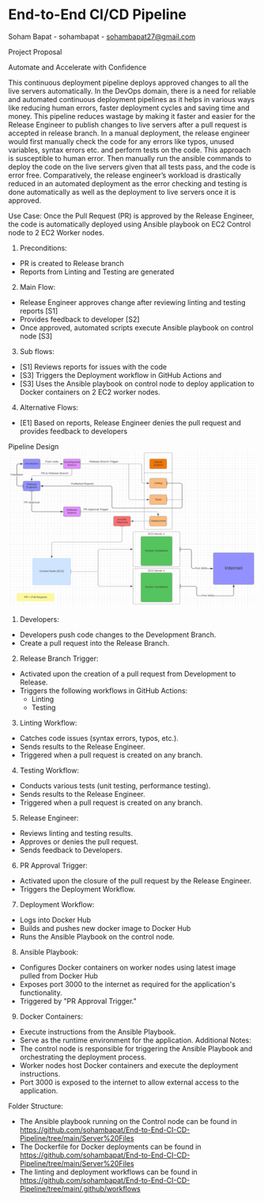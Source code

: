# End-to-End CI/CD Pipeline

Soham Bapat - sohambapat - sohambapat27@gmail.com


Project Proposal 
  

Automate and Accelerate with Confidence 
 
This continuous deployment pipeline deploys approved changes to all the live servers
automatically. In the DevOps domain, there is a need for reliable and automated continuous
deployment pipelines as it helps in various ways like reducing human errors, faster deployment
cycles and saving time and money.
This pipeline reduces wastage by making it faster and easier for the Release Engineer to publish
changes to live servers after a pull request is accepted in release branch. In a manual
deployment, the release engineer would first manually check the code for any errors like typos,
unused variables, syntax errors etc. and perform tests on the code. This approach is susceptible
to human error. Then manually run the ansible commands to deploy the code on the live
servers given that all tests pass, and the code is error free. Comparatively, the release
engineer’s workload is drastically reduced in an automated deployment as the error checking
and testing is done automatically as well as the deployment to live servers once it is approved.


Use Case: Once the Pull Request (PR) is approved by the Release Engineer, the code is
automatically deployed using Ansible playbook on EC2 Control node to 2 EC2 Worker nodes.

1. Preconditions:
- PR is created to Release branch
- Reports from Linting and Testing are generated

2. Main Flow:
- Release Engineer approves change after reviewing linting and testing reports [S1]
- Provides feedback to developer [S2]
- Once approved, automated scripts execute Ansible playbook on control node [S3]

3. Sub flows:
- [S1] Reviews reports for issues with the code
- [S3] Triggers the Deployment workflow in GitHub Actions and 
- [S3] Uses the Ansible playbook on control node to deploy application to Docker containers on 2 EC2 worker nodes. 

4. Alternative Flows:
- [E1] Based on reports, Release Engineer denies the pull request and provides feedback to developers

Pipeline Design
![Project Diagram](./project-diagram.png)

1.	Developers:
  - Developers push code changes to the Development Branch.
  - Create a pull request into the Release Branch.
2.	Release Branch Trigger:
  - Activated upon the creation of a pull request from Development to Release.
  -	Triggers the following workflows in GitHub Actions:
    -	Linting
    -	Testing
3.	Linting Workflow:
  -	Catches code issues (syntax errors, typos, etc.).
  -	Sends results to the Release Engineer.
  -	Triggered when a pull request is created on any branch.
4.	Testing Workflow:
  -	Conducts various tests (unit testing, performance testing).
  -	Sends results to the Release Engineer.
  -	Triggered when a pull request is created on any branch.
5.	Release Engineer:
  -	Reviews linting and testing results.
  -	Approves or denies the pull request.
  -	Sends feedback to Developers.
6.	PR Approval Trigger:
  -	Activated upon the closure of the pull request by the Release Engineer.
  -	Triggers the Deployment Workflow.
7.	Deployment Workflow:
  -	Logs into Docker Hub
  -	Builds and pushes new docker image to Docker Hub
  -	Runs the Ansible Playbook on the control node.
8.	Ansible Playbook:
  -	Configures Docker containers on worker nodes using latest image pulled from Docker Hub
  -	Exposes port 3000 to the internet as required for the application's functionality.
  -	Triggered by "PR Approval Trigger."
9.	Docker Containers:
  -	Execute instructions from the Ansible Playbook.
  -	Serve as the runtime environment for the application.
Additional Notes:
  -	The control node is responsible for triggering the Ansible Playbook and orchestrating the deployment process.
  -	Worker nodes host Docker containers and execute the deployment instructions.
  -	Port 3000 is exposed to the internet to allow external access to the application.

Folder Structure:
- The Ansible playbook running on the Control node can be found in https://github.com/sohambapat/End-to-End-CI-CD-Pipeline/tree/main/Server%20Files
- The Dockerfile for Docker deployments can be found in https://github.com/sohambapat/End-to-End-CI-CD-Pipeline/tree/main/Server%20Files
- The linting and deployment workflows can be found in https://github.com/sohambapat/End-to-End-CI-CD-Pipeline/tree/main/.github/workflows
